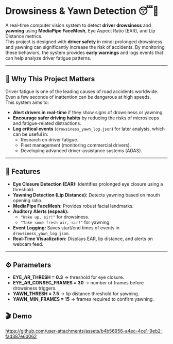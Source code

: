 # Drowsiness & Yawn Detection 😴🛑  

A real-time computer vision system to detect **driver drowsiness** and **yawning** using **MediaPipe FaceMesh**, Eye Aspect Ratio (EAR), and Lip Distance metrics.  
This project is designed with **driver safety** in mind: prolonged drowsiness and yawning can significantly increase the risk of accidents. By monitoring these behaviors, the system provides **early warnings** and logs events that can help analyze driver fatigue patterns.  

---

## 🚗 Why This Project Matters  
Driver fatigue is one of the leading causes of road accidents worldwide. Even a few seconds of inattention can be dangerous at high speeds.  
This system aims to:  
- **Alert drivers in real-time** if they show signs of drowsiness or yawning.  
- **Encourage safer driving habits** by reducing the risks of microsleeps and fatigue-related distractions.  
- **Log critical events** (`drowsiness_yawn_log.json`) for later analysis, which can be useful in:  
  - Research on driver fatigue.  
  - Fleet management (monitoring commercial drivers).  
  - Developing advanced driver-assistance systems (ADAS).  

---

## 🔹 Features  
- **Eye Closure Detection (EAR):** Identifies prolonged eye closure using a threshold.  
- **Yawning Detection (Lip Distance):** Detects yawning based on mouth opening ratio.  
- **MediaPipe FaceMesh:** Provides robust facial landmarks.  
- **Auditory Alerts (espeak):**  
  - `"Wake up, sir!"` for drowsiness.  
  - `"Take some fresh air, sir!"` for yawning.  
- **Event Logging:** Saves start/end times of events in `drowsiness_yawn_log.json`.  
- **Real-Time Visualization:** Displays EAR, lip distance, and alerts on webcam feed.  

---

## ⚙️ Parameters
- **EYE_AR_THRESH = 0.3** → threshold for eye closure.
- **EYE_AR_CONSEC_FRAMES = 30** → number of frames before drowsiness triggers.
- **YAWN_THRESH = 7.5** → lip distance threshold for yawning.
- **YAWN_MIN_FRAMES = 15** → frames required to confirm yawning.

## 🎬 Demo
https://github.com/user-attachments/assets/b4b56956-a4ec-4ce1-9eb2-fad387e6d062

